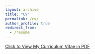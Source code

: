 ```yaml
---
layout: archive
title: "CV"
permalink: /cv/
author_profile: true
redirect_from:
  - /resume
---
```


[Click to View My Curriculum Vitae in PDF](https://ziyiyin97.github.io/files/Ziyi_Yin_CV.pdf)
